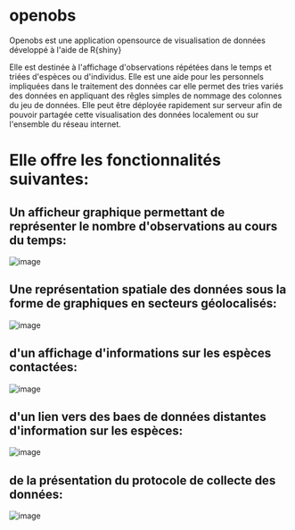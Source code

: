 # openobs
Openobs est une application opensource de visualisation de données développé à l'aide de R{shiny}

Elle est destinée à l'affichage d'observations répétées dans le temps et triées d'espèces ou d'individus.
Elle est une aide pour les personnels impliquées dans le traitement des données car elle permet des tries variés des données en appliquant des rêgles simples de nommage des colonnes du jeu de données.
Elle peut être déployée rapidement sur serveur afin de pouvoir partagée cette visualisation des données localement ou sur l'ensemble du réseau internet.

# Elle offre les fonctionnalités suivantes:

   ## Un afficheur graphique permettant de représenter le nombre d'observations au cours du temps:
   
  ![image](https://user-images.githubusercontent.com/39738426/89901587-96125900-dbe5-11ea-8e4a-2e03bf9d2bb0.png)
        
   ## Une représentation spatiale des données sous la forme de graphiques en secteurs géolocalisés:
      
  ![image](https://user-images.githubusercontent.com/39738426/89901696-c22dda00-dbe5-11ea-9513-8a3a671c6223.png)

   ## d'un affichage d'informations sur les espèces contactées:
  
  ![image](https://user-images.githubusercontent.com/39738426/89902910-52205380-dbe7-11ea-95ab-e68cc8a1db76.png)

   ## d'un lien vers des baes de données distantes d'information sur les espèces:
  
  ![image](https://user-images.githubusercontent.com/39738426/89902977-649a8d00-dbe7-11ea-99b7-fe977f5d5b63.png)

   ## de la présentation du protocole de collecte des données:
  
  ![image](https://user-images.githubusercontent.com/39738426/89903067-7e3bd480-dbe7-11ea-8b99-44eef0ac0619.png) 

  
  
